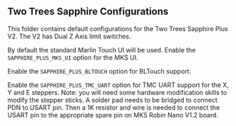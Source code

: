 ## Two Trees Sapphire Configurations

This folder contains default configurations for the Two Trees Sapphire Plus V2. The V2 has Dual Z Axis limit switches.

By default the standard Marlin Touch UI will be used. Enable the `SAPPHIRE_PLUS_MKS_UI` option for the MKS UI.

Enable the `SAPPHIRE_PLUS_BLTOUCH` option for BLTouch support.

Enable the `SAPPHIRE_PLUS_TMC_UART` option for TMC UART support for the X, Y and E steppers. Note: you will need some hardware modification skills to modify the stepper sticks. A solder pad needs to be bridged to connect PDN to USART pin. Then a 1K resistor and wire is needed to connect the USART pin to the appropriate spare pin on MKS Robin Nano V1.2 board.